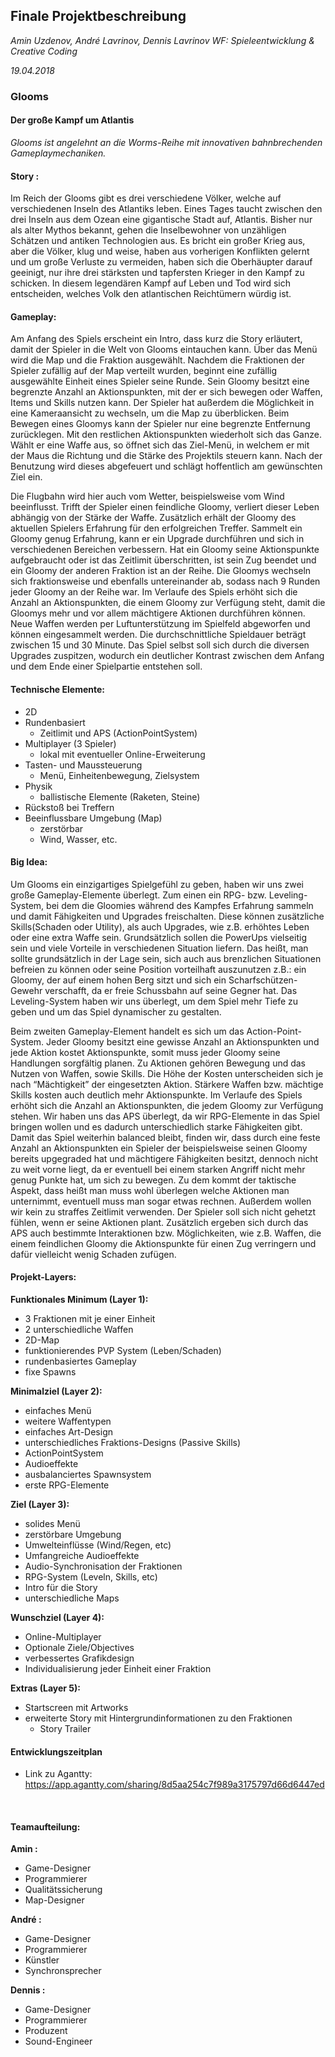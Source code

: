 ## Finale Projektbeschreibung

_Amin Uzdenov, André Lavrinov, Dennis Lavrinov
WF: Spieleentwicklung & Creative Coding_

_19.04.2018_
&nbsp;

### Glooms

#### Der große Kampf um Atlantis

_Glooms ist angelehnt an die Worms-Reihe mit innovativen bahnbrechenden
Gameplaymechaniken._
&nbsp;

#### Story​ :
Im Reich der Glooms gibt es drei verschiedene Völker, welche auf verschiedenen
Inseln des Atlantiks leben. Eines Tages taucht zwischen den drei Inseln aus dem
Ozean eine gigantische Stadt auf, Atlantis. Bisher nur als alter Mythos bekannt,
gehen die Inselbewohner von unzähligen Schätzen und antiken Technologien aus.
Es bricht ein großer Krieg aus, aber die Völker, klug und weise, haben aus
vorherigen Konflikten gelernt und um große Verluste zu vermeiden, haben sich die
Oberhäupter darauf geeinigt, nur ihre drei stärksten und tapfersten Krieger in den
Kampf zu schicken. In diesem legendären Kampf auf Leben und Tod wird sich
entscheiden, welches Volk den atlantischen Reichtümern würdig ist.
&nbsp;

#### Gameplay:
Am Anfang des Spiels erscheint ein Intro, dass kurz die Story erläutert, damit der
Spieler in die Welt von Glooms eintauchen kann. Über das Menü wird die Map und
die Fraktion ausgewählt. Nachdem die Fraktionen der Spieler zufällig auf der Map
verteilt wurden, beginnt eine zufällig ausgewählte Einheit eines Spieler seine Runde.
Sein Gloomy besitzt eine begrenzte Anzahl an Aktionspunkten, mit der er sich
bewegen oder Waffen, Items und Skills nutzen kann. Der Spieler hat außerdem die
Möglichkeit in eine Kameraansicht zu wechseln, um die Map zu überblicken. Beim
Bewegen eines Gloomys kann der Spieler nur eine begrenzte Entfernung
zurücklegen. Mit den restlichen Aktionspunkten wiederholt sich das Ganze. Wählt er
eine Waffe aus, so öffnet sich das Ziel-Menü, in welchem er mit der Maus die
Richtung und die Stärke des Projektils steuern kann. Nach der Benutzung wird
dieses abgefeuert und schlägt hoffentlich am gewünschten Ziel ein.



Die Flugbahn wird hier auch vom Wetter, beispielsweise vom Wind beeinflusst.
Trifft der Spieler einen feindliche Gloomy, verliert dieser Leben abhängig von der
Stärke der Waffe. Zusätzlich erhält der Gloomy des aktuellen Spielers Erfahrung für
den erfolgreichen Treffer. Sammelt ein Gloomy genug Erfahrung, kann er ein
Upgrade durchführen und sich in verschiedenen Bereichen verbessern. Hat ein
Gloomy seine Aktionspunkte aufgebraucht oder ist das Zeitlimit überschritten, ist
sein Zug beendet und ein Gloomy der anderen Fraktion ist an der Reihe. 
Die Gloomys wechseln sich fraktionsweise und ebenfalls untereinander ab, sodass nach
9 Runden jeder Gloomy an der Reihe war. Im Verlaufe des Spiels erhöht sich die
Anzahl an Aktionspunkten, die einem Gloomy zur Verfügung steht, damit die
Gloomys mehr und vor allem mächtigere Aktionen durchführen können. Neue
Waffen werden per Luftunterstützung im Spielfeld abgeworfen und können
eingesammelt werden. Die durchschnittliche Spieldauer beträgt zwischen 15 und 30
Minute. Das Spiel selbst soll sich durch die diversen Upgrades zuspitzen, wodurch
ein deutlicher Kontrast zwischen dem Anfang und dem Ende einer Spielpartie
entstehen soll.
&nbsp;

#### Technische Elemente:

* 2D
* Rundenbasiert
  * Zeitlimit und APS (ActionPointSystem)
* Multiplayer (3 Spieler)
  * lokal mit eventueller Online-Erweiterung
* Tasten- und Maussteuerung
  * Menü, Einheitenbewegung, Zielsystem
* Physik
  * ballistische Elemente (Raketen, Steine)
* Rückstoß bei Treffern
* Beeinflussbare Umgebung (Map)
  * zerstörbar
  * Wind, Wasser, etc.
&nbsp;


#### Big Idea:

Um Glooms ein einzigartiges Spielgefühl zu geben, haben wir uns zwei große
Gameplay-Elemente überlegt. Zum einen ein RPG- bzw. Leveling-System, bei dem
die Gloomies während des Kampfes Erfahrung sammeln und damit Fähigkeiten und
Upgrades freischalten. Diese können zusätzliche Skills(Schaden oder Utility), als
auch Upgrades, wie z.B. erhöhtes Leben oder eine extra Waffe sein. Grundsätzlich
sollen die PowerUps vielseitig sein und viele Vorteile in verschiedenen Situation
liefern. Das heißt, man sollte grundsätzlich in der Lage sein, sich auch aus
brenzlichen Situationen befreien zu können oder seine Position vorteilhaft
auszunutzen z.B.: ein Gloomy, der auf einem hohen Berg sitzt und sich ein
Scharfschützen-Gewehr verschafft, da er freie Schussbahn auf seine Gegner hat.
Das Leveling-System haben wir uns überlegt, um dem Spiel mehr Tiefe zu geben
und um das Spiel dynamischer zu gestalten.



Beim zweiten Gameplay-Element handelt es sich um das Action-Point-System.
Jeder Gloomy besitzt eine gewisse Anzahl an Aktionspunkten und jede Aktion
kostet Aktionspunkte, somit muss jeder Gloomy seine Handlungen sorgfältig planen.
Zu Aktionen gehören Bewegung und das Nutzen von Waffen, sowie Skills. Die
Höhe der Kosten unterscheiden sich je nach “Mächtigkeit” der eingesetzten Aktion.
Stärkere Waffen bzw. mächtige Skills kosten auch deutlich mehr Aktionspunkte.
Im Verlaufe des Spiels erhöht sich die Anzahl an Aktionspunkten, die jedem Gloomy
zur Verfügung stehen. Wir haben uns das APS überlegt, da wir RPG-Elemente in
das Spiel bringen wollen und es dadurch unterschiedlich starke Fähigkeiten gibt.
Damit das Spiel weiterhin balanced bleibt, finden wir, dass durch eine feste Anzahl
an Aktionspunkten ein Spieler der beispielsweise seinen Gloomy bereits upgegraded
hat und mächtigere Fähigkeiten besitzt, dennoch nicht zu weit vorne liegt, da er
eventuell bei einem starken Angriff nicht mehr genug Punkte hat, um sich zu
bewegen. Zu dem kommt der taktische Aspekt, dass heißt man muss wohl
überlegen welche Aktionen man unternimmt, eventuell muss man sogar etwas
rechnen. Außerdem wollen wir kein zu straffes Zeitlimit verwenden. Der Spieler soll
sich nicht gehetzt fühlen, wenn er seine Aktionen plant. Zusätzlich ergeben sich
durch das APS auch bestimmte Interaktionen bzw. Möglichkeiten, wie z.B. Waffen,
die einem feindlichen Gloomy die Aktionspunkte für einen Zug verringern und dafür
vielleicht wenig Schaden zufügen.
&nbsp;

#### Projekt-Layers:

**Funktionales Minimum (Layer 1):**
* 3 Fraktionen mit je einer Einheit
* 2 unterschiedliche Waffen
* 2D-Map
* funktionierendes PVP System (Leben/Schaden)
* rundenbasiertes Gameplay
* fixe Spawns

**Minimalziel (Layer 2):**
* einfaches Menü
* weitere Waffentypen
* einfaches Art-Design
* unterschiedliches Fraktions-Designs (Passive Skills)
* ActionPointSystem
* Audioeffekte
* ausbalanciertes Spawnsystem
* erste RPG-Elemente

**Ziel (Layer 3):**
* solides Menü
* zerstörbare Umgebung
* Umwelteinflüsse (Wind/Regen, etc)
* Umfangreiche Audioeffekte
* Audio-Synchronisation der Fraktionen
* RPG-System (Leveln, Skills, etc)
* Intro für die Story
* unterschiedliche Maps

**Wunschziel (Layer 4):**
* Online-Multiplayer
* Optionale Ziele/Objectives
* verbessertes Grafikdesign
* Individualisierung jeder Einheit einer Fraktion

**Extras (Layer 5):**
* Startscreen mit Artworks
* erweiterte Story mit Hintergrundinformationen zu den Fraktionen
  * Story Trailer
&nbsp;

####  Entwicklungszeitplan
* Link zu Agantty: https://app.agantty.com/sharing/8d5aa254c7f989a3175797d66d6447ed

&nbsp;

#### Teamaufteilung:

**Amin​ :**
* Game-Designer
* Programmierer
* Qualitätssicherung
* Map-Designer

**André​ :**
* Game-Designer
* Programmierer
* Künstler
* Synchronsprecher

**Dennis​ :**
* Game-Designer
* Programmierer
* Produzent
* Sound-Engineer